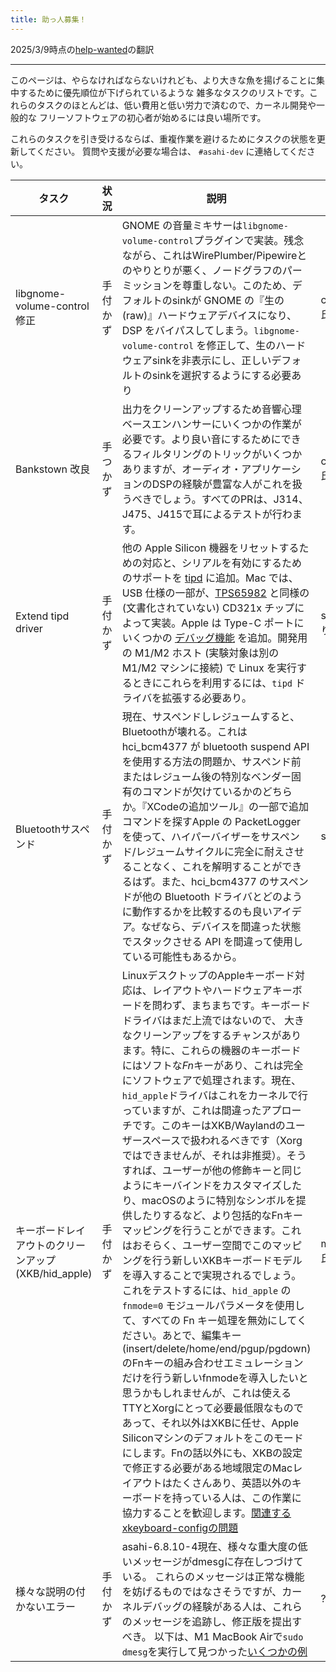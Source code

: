 ```yaml
---
title: 助っ人募集！
---
```


2025/3/9時点の[help-wanted](https://github.com/AsahiLinux/docs/blob/main/docs/project/help-wanted.md)の翻訳

---
このページは、やらなければならないけれども、より大きな魚を揚げることに集中するために優先順位が下げられているような
雑多なタスクのリストです。これらのタスクのほとんどは、低い費用と低い労力で済むので、カーネル開発や一般的な
フリーソフトウェアの初心者が始めるには良い場所です。

これらのタスクを引き受けるならば、重複作業を避けるためにタスクの状態を更新してください。
質問や支援が必要な場合は、 `#asahi-dev` に連絡してください。

| タスク | 状況 | 説明 | 連絡先 |
| ---- | ------ | ----------- | ------- |
| libgnome-volume-control 修正 | 手付かず | GNOME の音量ミキサーは`libgnome-volume-control`プラグインで実装。残念ながら、これはWirePlumber/Pipewireとのやりとりが悪く、ノードグラフのパーミッションを尊重しない。このため、デフォルトのsinkが GNOME の『生の(raw)』ハードウェアデバイスになり、DSP をバイパスしてしまう。`libgnome-volume-control` を修正して、生のハードウェアsinkを非表示にし、正しいデフォルトのsinkを選択するようにする必要あり | chadmed氏 |
| Bankstown 改良 | 手つかず | 出力をクリーンアップするため音響心理ベースエンハンサーにいくつかの作業が必要です。より良い音にするためにできるフィルタリングのトリックがいくつかありますが、オーディオ・アプリケーションのDSPの経験が豊富な人がこれを扱うべきでしょう。すべてのPRは、J314、J475、J415で耳によるテストが行わます。 | chadmed氏 |
| Extend tipd driver | 手付かず | 他の Apple Silicon 機器をリセットするための対応と、シリアルを有効にするためのサポートを [tipd](https://github.com/AsahiLinux/linux/blob/asahi/drivers/usb/typec/tipd/core.c) に追加。Mac では、USB 仕様の一部が、[TPS65982](https://www.ti.com/lit/ds/symlink/tps65982.pdf) と同様の (文書化されていない) CD321x チップによって実装。Apple は Type-C ポートにいくつかの [デバッグ機能](../hw/soc/usb-pd.md) を追加。開発用の M1/M2 ホスト (実験対象は別の M1/M2 マシンに接続) で Linux を実行するときにこれらを利用するには、`tipd` ドライバを拡張する必要あり。| sven氏より提案 |
| Bluetoothサスペンド | 手付かず | 現在、サスペンドしレジュームすると、Bluetoothが壊れる。これは hci_bcm4377 が bluetooth suspend API を使用する方法の問題か、サスペンド前またはレジューム後の特別なベンダー固有のコマンドが欠けているかのどちらか。『XCodeの追加ツール』の一部で追加コマンドを探すApple の PacketLogger を使って、ハイパーバイザーをサスペンド/レジュームサイクルに完全に耐えさせることなく、これを解明することができるはず。また、hci_bcm4377 のサスペンドが他の Bluetooth ドライバとどのように動作するかを比較するのも良いアイデア。なぜなら、デバイスを間違った状態でスタックさせる API を間違って使用している可能性もあるから。| sven |
| キーボードレイアウトのクリーンアップ (XKB/hid_apple) | 手付かず | LinuxデスクトップのAppleキーボード対応は、レイアウトやハードウェアキーボードを問わず、まちまちです。キーボードドライバはまだ上流ではないので、 大きなクリーンアップをするチャンスがあります。特に、これらの機器のキーボードにはソフトな*Fn*キーがあり、これは完全にソフトウェアで処理されます。現在、`hid_apple`ドライバはこれをカーネルで行っていますが、これは間違ったアプローチです。このキーはXKB/Waylandのユーザースペースで扱われるべきです（Xorgではできませんが、それは非推奨）。そうすれば、ユーザーが他の修飾キーと同じようにキーバインドをカスタマイズしたり、macOSのように特別なシンボルを提供したりするなど、より包括的なFnキーマッピングを行うことができます。これはおそらく、ユーザー空間でこのマッピングを行う新しいXKBキーボードモデルを導入することで実現されるでしょう。これをテストするには、`hid_apple` の `fnmode=0` モジュールパラメータを使用して、すべての Fn キー処理を無効にしてください。あとで、編集キー(insert/delete/home/end/pgup/pgdown)のFnキーの組み合わせエミュレーションだけを行う新しいfnmodeを導入したいと思うかもしれませんが、これは使えるTTYとXorgにとって必要最低限なものであって、それ以外はXKBに任せ、Apple Siliconマシンのデフォルトをこのモードにします。Fnの話以外にも、XKBの設定で修正する必要がある地域限定のMacレイアウトはたくさんあり、英語以外のキーボードを持っている人は、この作業に協力することを歓迎します。[関連するxkeyboard-configの問題](https://gitlab.freedesktop.org/xkeyboard-config/xkeyboard-config/-/issues/379) | marcan氏 |
| 様々な説明の付かないエラー | 手付かず | asahi-6.8.10-4現在、様々な重大度の低いメッセージがdmesgに存在しつづけている。 これらのメッセージは正常な機能を妨げるものではなさそうですが、カーネルデバッグの経験がある人は、これらのメッセージを追跡し、修正版を提出すべき。 以下は、M1 MacBook Airで`sudo dmesg`を実行して見つかった[いくつかの例](https://gist.github.com/zzywysm/d4f1669ff3b7454e2821a65e31c511e1) | ? |

